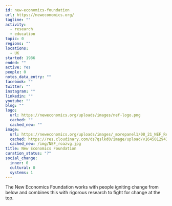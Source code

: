 ```yaml
---
id: new-economics-foundation
url: https://neweconomics.org/
tagline: ""
activity:
  - research
  - education
topic: 0
regions: ""
locations:
  - UK
started: 1986
ended: ""
active: Yes
people: 0
notes_data_entry: ""
facebook: ""
twitter: ""
instagram: ""
linkedin: ""
youtube: ""
blog: ""
logo:
  url: https://neweconomics.org/uploads/images/nef-logo.png
  cached: ""
  cached_new: ""
image:
  url: https://neweconomics.org/uploads/images/_morepanel1/08_21_NEF_Retrofitting_campaign_doorknock_Edits-13.jpg
  cached: https://res.cloudinary.com/ds7qslkd0/image/upload/v1645012943/Ecosystem%20Mapping/NEF_roazvg.jpg
  cached_new: /img/NEF_roazvg.jpg
title: New Economics Foundation
curation_status: "?"
social_change:
  inner: 0
  cultural: 0
  systems: 1
---
```


The New Economics Foundation works with people igniting change from below and combines this with rigorous research to fight for change at the top.

